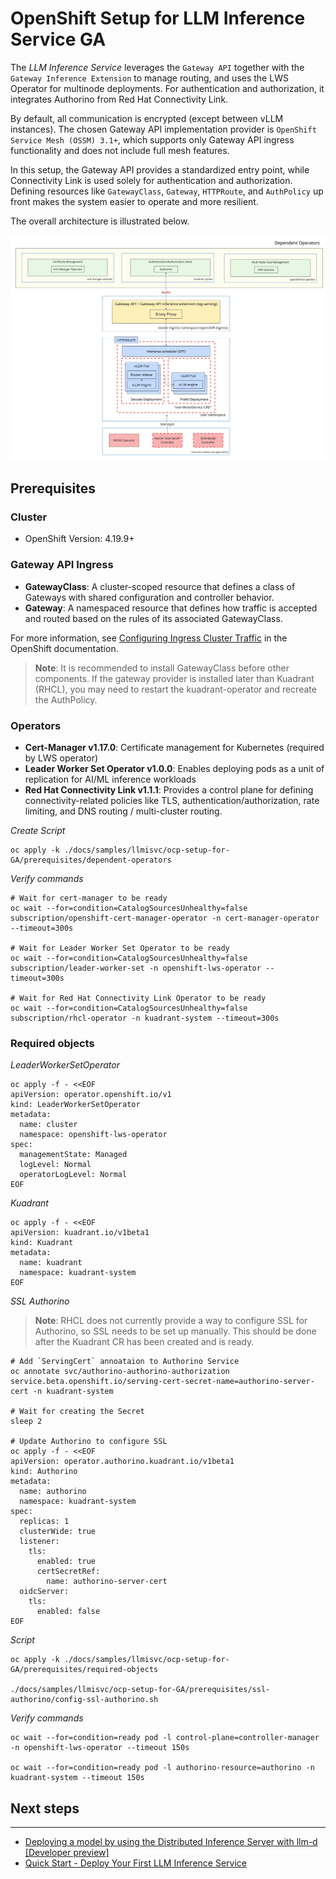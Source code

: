 # OpenShift Setup for LLM Inference Service GA

The *LLM Inference Service* leverages the `Gateway API` together with the `Gateway Inference Extension` to manage routing, and uses the LWS Operator for multinode deployments. For authentication and authorization, it integrates Authorino from Red Hat Connectivity Link.

By default, all communication is encrypted (except between vLLM instances). The chosen Gateway API implementation provider is `OpenShift Service Mesh (OSSM) 3.1+`, which supports only Gateway API ingress functionality and does not include full mesh features.

In this setup, the Gateway API provides a standardized entry point, while Connectivity Link is used solely for authentication and authorization. Defining resources like `GatewayClass`, `Gateway`, `HTTPRoute`, and `AuthPolicy` up front makes the system easier to operate and more resilient.

The overall architecture is illustrated below.

![High Level LLM Diagram](img/high_level_llmd_diagram.jpg)


## Prerequisites

### Cluster
- OpenShift Version: 4.19.9+

### Gateway API Ingress
- **GatewayClass**: A cluster-scoped resource that defines a class of Gateways with shared configuration and controller behavior.
- **Gateway**: A namespaced resource that defines how traffic is accepted and routed based on the rules of its associated GatewayClass.

For more information, see [Configuring Ingress Cluster Traffic](https://docs.redhat.com/en/documentation/openshift_container_platform/4.19/html/ingress_and_load_balancing/configuring-ingress-cluster-traffic#nw-ingress-gateway-api-enable_ingress-gateway-api) in the OpenShift documentation.

> **Note**: It is recommended to install GatewayClass before other components. If the gateway provider is installed later than Kuadrant (RHCL), you may need to restart the kuadrant-operator and recreate the AuthPolicy.

### Operators
- **Cert-Manager v1.17.0**: Certificate management for Kubernetes (required by LWS operator)
- **Leader Worker Set Operator v1.0.0**: Enables deploying pods as a unit of replication for AI/ML inference workloads
- **Red Hat Connectivity Link v1.1.1**: Provides a control plane for defining connectivity-related policies like TLS, authentication/authorization, rate limiting, and DNS routing / multi-cluster routing.

*Create Script*
~~~
oc apply -k ./docs/samples/llmisvc/ocp-setup-for-GA/prerequisites/dependent-operators
~~~

*Verify commands*
~~~
# Wait for cert-manager to be ready
oc wait --for=condition=CatalogSourcesUnhealthy=false subscription/openshift-cert-manager-operator -n cert-manager-operator --timeout=300s

# Wait for Leader Worker Set Operator to be ready
oc wait --for=condition=CatalogSourcesUnhealthy=false subscription/leader-worker-set -n openshift-lws-operator --timeout=300s

# Wait for Red Hat Connectivity Link Operator to be ready
oc wait --for=condition=CatalogSourcesUnhealthy=false subscription/rhcl-operator -n kuadrant-system --timeout=300s
~~~

### Required objects

*LeaderWorkerSetOperator*
```
oc apply -f - <<EOF
apiVersion: operator.openshift.io/v1
kind: LeaderWorkerSetOperator
metadata:
  name: cluster
  namespace: openshift-lws-operator
spec:
  managementState: Managed
  logLevel: Normal
  operatorLogLevel: Normal
EOF
```

*Kuadrant*
```
oc apply -f - <<EOF
apiVersion: kuadrant.io/v1beta1
kind: Kuadrant
metadata:
  name: kuadrant
  namespace: kuadrant-system
EOF
```


*SSL Authorino*
> **Note**: RHCL does not currently provide a way to configure SSL for Authorino, so SSL needs to be set up manually. This should be done after the Kuadrant CR has been created and is ready.

~~~
# Add `ServingCert` annoataion to Authorino Service
oc annotate svc/authorino-authorino-authorization  service.beta.openshift.io/serving-cert-secret-name=authorino-server-cert -n kuadrant-system

# Wait for creating the Secret
sleep 2

# Update Authorino to configure SSL
oc apply -f - <<EOF
apiVersion: operator.authorino.kuadrant.io/v1beta1
kind: Authorino
metadata:
  name: authorino
  namespace: kuadrant-system
spec:
  replicas: 1
  clusterWide: true
  listener:
    tls:
      enabled: true
      certSecretRef:
        name: authorino-server-cert
  oidcServer:
    tls:
      enabled: false
EOF
~~~


*Script*
~~~
oc apply -k ./docs/samples/llmisvc/ocp-setup-for-GA/prerequisites/required-objects

./docs/samples/llmisvc/ocp-setup-for-GA/prerequisites/ssl-authorino/config-ssl-authorino.sh
~~~

*Verify commands*
~~~
oc wait --for=condition=ready pod -l control-plane=controller-manager -n openshift-lws-operator --timeout 150s

oc wait --for=condition=ready pod -l authorino-resource=authorino -n kuadrant-system --timeout 150s
~~~


## Next steps
---
- [Deploying a model by using the Distributed Inference Server with llm-d [Developer preview]](https://access.redhat.com/articles/7131048)
- [Quick Start - Deploy Your First LLM Inference Service](../getting-started/01-quick-start/)

